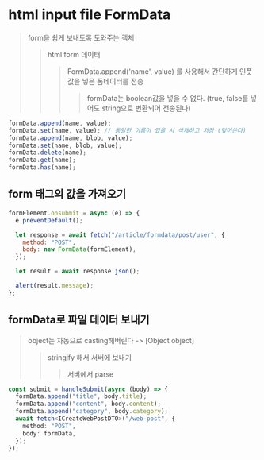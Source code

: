 # html input file FormData

> form을 쉽게 보내도록 도와주는 객체
>
> > html form 데이터
> >
> > > FormData.append('name', value) 를 사용해서 간단하게 인풋값을 넣은 폼데이터를 전송
> > >
> > > > formData는 boolean값을 넣을 수 없다. (true, false를 넣어도 string으로 변환되어 전송된다)

```js
formData.append(name, value);
formData.set(name, value); // 동일한 이름이 있을 시 삭제하고 저장 (덮어쓴다)
formData.append(name, blob, value);
formData.set(name, blob, value);
formData.delete(name);
formData.get(name);
formData.has(name);
```

## form 태그의 값을 가져오기

```js
formElement.onsubmit = async (e) => {
  e.preventDefault();

  let response = await fetch("/article/formdata/post/user", {
    method: "POST",
    body: new FormData(formElement),
  });

  let result = await response.json();

  alert(result.message);
};
```

## formData로 파일 데이터 보내기

> object는 자동으로 casting해버린다 -> [Object object]
>
> > stringify 해서 서버에 보내기
> >
> > > 서버에서 parse

```ts
const submit = handleSubmit(async (body) => {
  formData.append("title", body.title);
  formData.append("content", body.content);
  formData.append("category", body.category);
  await fetch<ICreateWebPostDTO>("/web-post", {
    method: "POST",
    body: formData,
  });
});
```
